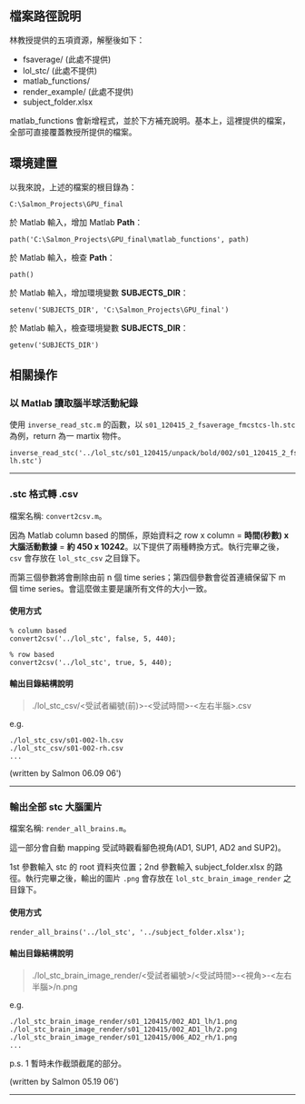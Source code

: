 ## 檔案路徑說明

林教授提供的五項資源，解壓後如下：

+ fsaverage/ (此處不提供)
+ lol_stc/ (此處不提供)
+ matlab_functions/
+ render_example/ (此處不提供)
+ subject_folder.xlsx

matlab_functions 會新增程式，並於下方補充說明。基本上，這裡提供的檔案，全部可直接覆蓋教授所提供的檔案。

## 環境建置

以我來說，上述的檔案的根目錄為：

`C:\Salmon_Projects\GPU_final`

於 Matlab 輸入，增加 Matlab **Path**：

`path('C:\Salmon_Projects\GPU_final\matlab_functions', path)`

於 Matlab 輸入，檢查 **Path**：

`path()`

於 Matlab 輸入，增加環境變數 **SUBJECTS_DIR**：

`setenv('SUBJECTS_DIR', 'C:\Salmon_Projects\GPU_final')`

於 Matlab 輸入，檢查環境變數 **SUBJECTS_DIR**：

`getenv('SUBJECTS_DIR')`

## 相關操作

### 以 Matlab 讀取腦半球活動紀錄

使用 `inverse_read_stc.m` 的函數，以 `s01_120415_2_fsaverage_fmcstcs-lh.stc` 為例，return 為一 martix 物件。

```
inverse_read_stc('../lol_stc/s01_120415/unpack/bold/002/s01_120415_2_fsaverage_fmcstcs-lh.stc')
```

---

### .stc 格式轉 .csv

檔案名稱: `convert2csv.m`。

因為 Matlab column based 的關係，原始資料之 row x column = **時間(秒數) x 大腦活動數據** = **約 450 x 10242**。以下提供了兩種轉換方式。執行完畢之後，`csv` 會存放在 `lol_stc_csv` 之目錄下。

而第三個參數將會刪除由前 n 個 time series；第四個參數會從首連續保留下 m 個 time series。會這麼做主要是讓所有文件的大小一致。

#### 使用方式

```
% column based
convert2csv('../lol_stc', false, 5, 440);

% row based
convert2csv('../lol_stc', true, 5, 440);
```

#### 輸出目錄結構說明

> ./lol\_stc\_csv/<受試者編號(前)>-<受試時間>-<左右半腦>.csv

e.g.

```
./lol_stc_csv/s01-002-lh.csv
./lol_stc_csv/s01-002-rh.csv
...
```

(written by Salmon 06.09 06')

---

### 輸出全部 stc 大腦圖片

檔案名稱: `render_all_brains.m`。

這一部分會自動 mapping 受試時觀看腳色視角(AD1, SUP1, AD2 and SUP2)。

1st 參數輸入 stc 的 root 資料夾位置；2nd 參數輸入 subject_folder.xlsx 的路徑。執行完畢之後，輸出的圖片 `.png` 會存放在 `lol_stc_brain_image_render` 之目錄下。

#### 使用方式

```
render_all_brains('../lol_stc', '../subject_folder.xlsx');
```

#### 輸出目錄結構說明

> ./lol\_stc_brain\_image\_render/<受試者編號>/<受試時間>-<視角>-<左右半腦>/n.png

e.g.

```
./lol_stc_brain_image_render/s01_120415/002_AD1_lh/1.png
./lol_stc_brain_image_render/s01_120415/002_AD1_lh/2.png
./lol_stc_brain_image_render/s01_120415/006_AD2_rh/1.png
...
```

p.s. 1 暫時未作截頭截尾的部分。

(written by Salmon 05.19 06')

---
